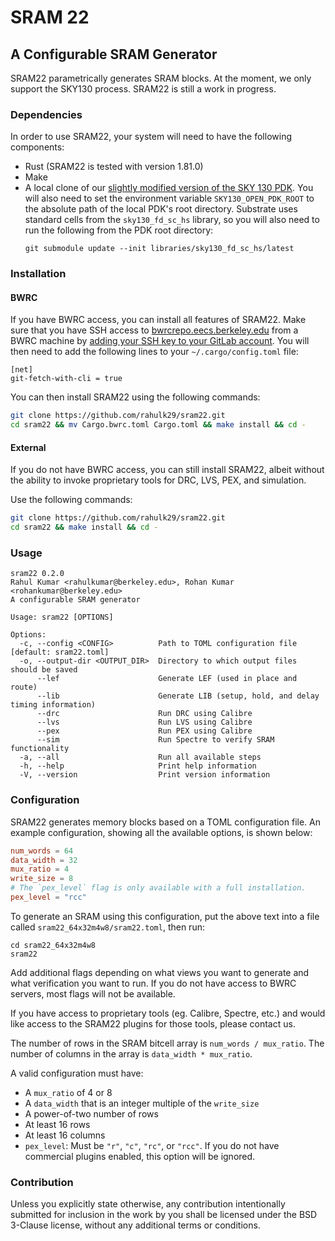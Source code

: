 # SRAM 22

## A Configurable SRAM Generator

SRAM22 parametrically generates SRAM blocks. At the moment, we only support the SKY130 process.
SRAM22 is still a work in progress.

### Dependencies

In order to use SRAM22, your system will need to have the following components:

- Rust (SRAM22 is tested with version 1.81.0)
- Make
- A local clone of our [slightly modified version of the SKY 130 PDK](https://github.com/ucb-substrate/skywater-pdk). 
You will also need to set the environment variable `SKY130_OPEN_PDK_ROOT` to the absolute path of the local PDK's root directory.
Substrate uses standard cells from the `sky130_fd_sc_hs` library, so you will also need to run the following from the PDK root directory:
    ```
    git submodule update --init libraries/sky130_fd_sc_hs/latest
    ```

### Installation

#### BWRC

If you have BWRC access, you can install all features of SRAM22. Make sure that you have SSH access to [bwrcrepo.eecs.berkeley.edu](https://bwrcrepo.eecs.berkeley.edu) from a BWRC machine by [adding your SSH key to your GitLab account](https://docs.gitlab.com/ee/user/ssh.html#add-an-ssh-key-to-your-gitlab-account). You will then need to add the following lines to your `~/.cargo/config.toml` file:

```
[net]
git-fetch-with-cli = true
```

You can then install SRAM22 using the following commands:

```bash
git clone https://github.com/rahulk29/sram22.git
cd sram22 && mv Cargo.bwrc.toml Cargo.toml && make install && cd -
```

#### External

If you do not have BWRC access, you can still install SRAM22, albeit without
the ability to invoke proprietary tools for DRC, LVS, PEX, and simulation.

Use the following commands:

```bash
git clone https://github.com/rahulk29/sram22.git
cd sram22 && make install && cd -
```

### Usage

```
sram22 0.2.0
Rahul Kumar <rahulkumar@berkeley.edu>, Rohan Kumar <rohankumar@berkeley.edu>
A configurable SRAM generator

Usage: sram22 [OPTIONS]

Options:
  -c, --config <CONFIG>          Path to TOML configuration file [default: sram22.toml]
  -o, --output-dir <OUTPUT_DIR>  Directory to which output files should be saved
      --lef                      Generate LEF (used in place and route)
      --lib                      Generate LIB (setup, hold, and delay timing information)
      --drc                      Run DRC using Calibre
      --lvs                      Run LVS using Calibre
      --pex                      Run PEX using Calibre
      --sim                      Run Spectre to verify SRAM functionality
  -a, --all                      Run all available steps
  -h, --help                     Print help information
  -V, --version                  Print version information
```

### Configuration

SRAM22 generates memory blocks based on a TOML configuration file. An example configuration, showing all the available options, is shown below:

```toml
num_words = 64
data_width = 32
mux_ratio = 4
write_size = 8
# The `pex_level` flag is only available with a full installation.
pex_level = "rcc"
```

To generate an SRAM using this configuration, put the above text into a file called
`sram22_64x32m4w8/sram22.toml`, then run:

```
cd sram22_64x32m4w8
sram22
```

Add additional flags depending on what views you want to generate and what verification you want to run.
If you do not have access to BWRC servers, most flags will not be available.

If you have access to proprietary tools (eg. Calibre, Spectre, etc.) and would like access
to the SRAM22 plugins for those tools, please contact us.

The number of rows in the SRAM bitcell array is `num_words / mux_ratio`.
The number of columns in the array is `data_width * mux_ratio`.

A valid configuration must have:
* A `mux_ratio` of 4 or 8
* A `data_width` that is an integer multiple of the `write_size`
* A power-of-two number of rows
* At least 16 rows
* At least 16 columns
* `pex_level`: Must be `"r"`, `"c"`, `"rc"`, or `"rcc"`. If you do not have commercial plugins enabled, this option will be ignored.

### Contribution

Unless you explicitly state otherwise, any contribution intentionally submitted
for inclusion in the work by you shall be licensed under the BSD 3-Clause license,
without any additional terms or conditions.

